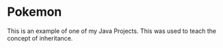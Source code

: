 # Pokemon
This is an example of one of my Java Projects. This was used to teach the concept of inheritance.
